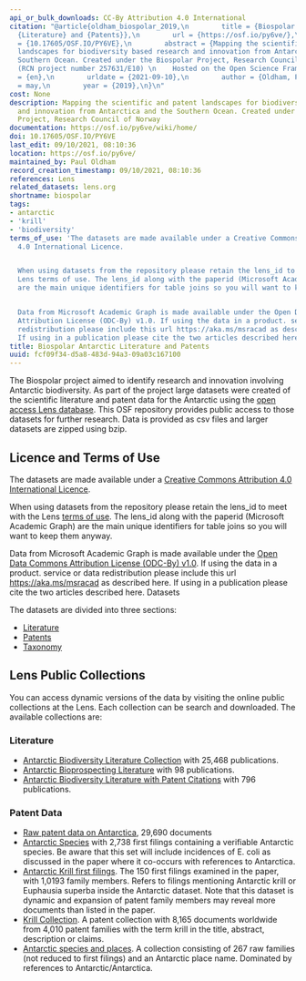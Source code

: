 ```yaml
---
api_or_bulk_downloads: CC-By Attribution 4.0 International
citation: "@article{oldham_biospolar_2019,\n        title = {Biospolar {Antarctic}
  {Literature} and {Patents}},\n        url = {https://osf.io/py6ve/},\n        doi
  = {10.17605/OSF.IO/PY6VE},\n        abstract = {Mapping the scientific and patent
  landscapes for biodiversity based research and innovation from Antarctica and the
  Southern Ocean. Created under the Biospolar Project, Research Council of Norway
  (RCN project number 257631/E10) \n    Hosted on the Open Science Framework},\n        language
  = {en},\n        urldate = {2021-09-10},\n        author = {Oldham, Paul},\n        month
  = may,\n        year = {2019},\n}\n"
cost: None
description: Mapping the scientific and patent landscapes for biodiversity based research
  and innovation from Antarctica and the Southern Ocean. Created under the Biospolar
  Project, Research Council of Norway
documentation: https://osf.io/py6ve/wiki/home/
doi: 10.17605/OSF.IO/PY6VE
last_edit: 09/10/2021, 08:10:36
location: https://osf.io/py6ve/
maintained_by: Paul Oldham
record_creation_timestamp: 09/10/2021, 08:10:36
references: Lens
related_datasets: lens.org
shortname: biospolar
tags:
- antarctic
- 'krill'
- 'biodiversity'
terms_of_use: 'The datasets are made available under a Creative Commons Attribution
  4.0 International Licence.


  When using datasets from the repository please retain the lens_id to meet with the
  Lens terms of use. The lens_id along with the paperid (Microsoft Academic Graph)
  are the main unique identifiers for table joins so you will want to keep them anyway.


  Data from Microsoft Academic Graph is made available under the Open Data Commons
  Attribution License (ODC-By) v1.0. If using the data in a product. service or data
  redistribution please include this url https://aka.ms/msracad as described here.
  If using in a publication please cite the two articles described here.'
title: Biospolar Antarctic Literature and Patents
uuid: fcf09f34-d5a8-483d-94a3-09a03c167100
---
```


The Biospolar project aimed to identify research and innovation involving Antarctic biodiversity. As part of the project large datasets were created of the scientific literature and patent data for the Antarctic using the [open access Lens database](https://www.lens.org/). This OSF repository provides public access to those datasets for further research. Data is provided as csv files and larger datasets are zipped using bzip.

## Licence and Terms of Use

The datasets are made available under a [Creative Commons Attribution 4.0 International Licence](https://creativecommons.org/licenses/by/4.0/).

When using datasets from the repository please retain the lens_id to meet with the Lens [terms of use](https://about.lens.org/policies/#termsuse). The lens_id along with the paperid (Microsoft Academic Graph) are the main unique identifiers for table joins so you will want to keep them anyway.

Data from Microsoft Academic Graph is made available under the [Open Data Commons Attribution License (ODC-By) v1.0](https://opendatacommons.org/licenses/by/1.0/). If using the data in a product. service or data redistribution please include this url https://aka.ms/msracad as described here. If using in a publication please cite the two articles described here.
Datasets

The datasets are divided into three sections:

* [Literature](https://osf.io/6ntxu/)
* [Patents](https://osf.io/kwtz6/)
* [Taxonomy](https://osf.io/wvesr/)

## Lens Public Collections

You can access dynamic versions of the data by visiting the online public collections at the Lens. Each collection can be search and downloaded. The available collections are:

### Literature

* [Antarctic Biodiversity Literature Collection](https://www.lens.org/lens/scholar/search/results?collectionId=170883) with 25,468 publications.
* [Antarctic Bioprospecting Literature](https://www.lens.org/lens/scholar/search/results?collectionId=179815) with 98 publications.
* [Antarctic Biodiversity Literature with Patent Citations](https://www.lens.org/lens/scholar/search/results?collectionId=179816) with 796 publications.

### Patent Data

* [Raw patent data on Antarctica](https://www.lens.org/lens/collection/179814), 29,690 documents
* [Antarctic Species](https://www.lens.org/lens/collection/180935) with 2,738 first filings containing a verifiable Antarctic species. Be aware that this set will include incidences of E. coli as discussed in the paper where it co-occurs with references to Antarctica.
* [Antarctic Krill first filings](https://www.lens.org/lens/collection/179390). The 150 first filings examined in the paper, with 1,0193 family members. Refers to filings mentioning Antarctic krill or Euphausia superba inside the Antarctic dataset. Note that this dataset is dynamic and expansion of patent family members may reveal more documents than listed in the paper.
* [Krill Collection](https://www.lens.org/lens/collection/170873). A patent collection with 8,165 documents worldwide from 4,010 patent families with the term krill in the title, abstract, description or claims.
* [Antarctic species and places](https://www.lens.org/lens/collection/179659). A collection consisting of 267 raw families (not reduced to first filings) and an Antarctic place name. Dominated by references to Antarctic/Antarctica.
